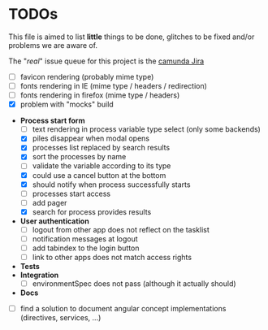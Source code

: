 # TODOs

This file is aimed to list __little__ things to be done, glitches to be fixed
and/or problems we are aware of.

The "_real_" issue queue for this project is the
[camunda Jira](https://app.camunda.com/jira/issues/?jql=project%20%3D%20CAM%20AND%20resolution%20%3D%20Unresolved%20AND%20fixVersion%20%3D%20%227.2.0%22%20AND%20component%20%3D%20tasklist%20AND%20text%20~%20%22tasklist%22%20ORDER%20BY%20assignee%20ASC%2C%20priority%20DESC)


 - [ ] favicon rendering (probably mime type)
 - [ ] fonts rendering in IE (mime type / headers / redirection)
 - [ ] fonts rendering in firefox (mime type / headers)
 - [x] problem with "mocks" build
 - __Process start form__
   - [ ] text rendering in process variable type select (only some backends)
   - [x] piles disappear when modal opens
   - [x] processes list replaced by search results
   - [x] sort the processes by name
   - [ ] validate the variable according to its type
   - [x] could use a cancel button at the bottom
   - [x] should notify when process successfully starts
   - [ ] processes start access
   - [ ] add pager
   - [x] search for process provides results
 - __User authentication__
   - [ ] logout from other app does not reflect on the tasklist
   - [ ] notification messages at logout
   - [ ] add tabindex to the login button
   - [ ] link to other apps does not match access rights
 - __Tests__
  - __Integration__
    - [ ] environmentSpec does not pass (although it actually should)
 - __Docs__
  - [ ] find a solution to document angular concept implementations (directives, services, ...)
